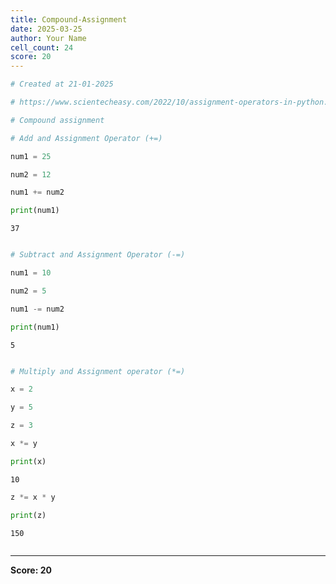 ```yaml
---
title: Compound-Assignment
date: 2025-03-25
author: Your Name
cell_count: 24
score: 20
---
```


```python
# Created at 21-01-2025
```


```python
# https://www.scientecheasy.com/2022/10/assignment-operators-in-python.html/
```


```python
# Compound assignment
```


```python
# Add and Assignment Operator (+=)
```


```python
num1 = 25
```


```python
num2 = 12
```


```python
num1 += num2
```


```python
print(num1)
```

    37



```python

```


```python
# Subtract and Assignment Operator (-=)
```


```python
num1 = 10
```


```python
num2 = 5
```


```python
num1 -= num2
```


```python
print(num1)
```

    5



```python

```


```python
# Multiply and Assignment operator (*=)
```


```python
x = 2
```


```python
y = 5
```


```python
z = 3
```


```python
x *= y
```


```python
print(x)
```

    10



```python
z *= x * y
```


```python
print(z)
```

    150



```python

```


---
**Score: 20**
